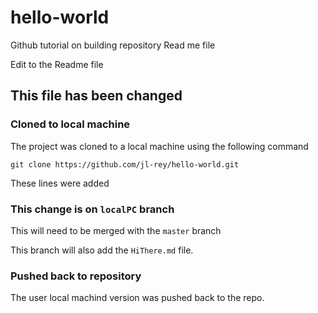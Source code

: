 # hello-world
Github tutorial on building repository
Read me file

Edit to the Readme file

## This file has been changed


### Cloned to local machine


The project was cloned to a local machine using the following command

``` gitbash
git clone https://github.com/jl-rey/hello-world.git
```

These lines were added

### This change is on `localPC` branch

This will need to be merged with the `master` branch

This branch will also add the `HiThere.md` file.

### Pushed back to repository

The user local machind version was pushed back to the repo.

